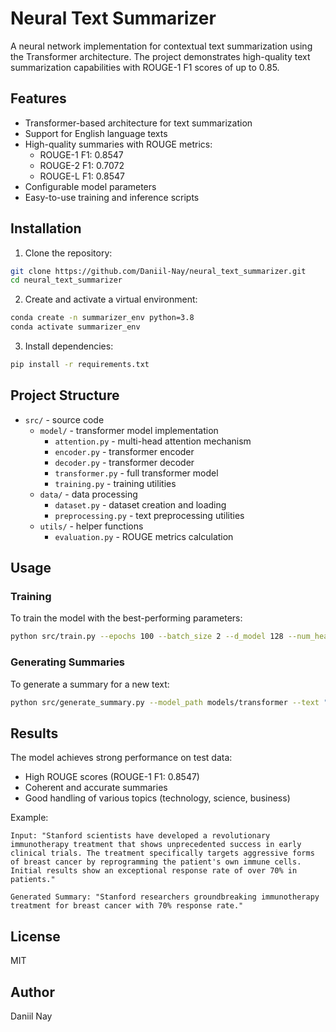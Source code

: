 # Neural Text Summarizer

A neural network implementation for contextual text summarization using the Transformer architecture. The project demonstrates high-quality text summarization capabilities with ROUGE-1 F1 scores of up to 0.85.

## Features
- Transformer-based architecture for text summarization
- Support for English language texts
- High-quality summaries with ROUGE metrics:
  - ROUGE-1 F1: 0.8547
  - ROUGE-2 F1: 0.7072
  - ROUGE-L F1: 0.8547
- Configurable model parameters
- Easy-to-use training and inference scripts

## Installation

1. Clone the repository:
```bash
git clone https://github.com/Daniil-Nay/neural_text_summarizer.git
cd neural_text_summarizer
```

2. Create and activate a virtual environment:
```bash
conda create -n summarizer_env python=3.8
conda activate summarizer_env
```

3. Install dependencies:
```bash
pip install -r requirements.txt
```

## Project Structure
- `src/` - source code
  - `model/` - transformer model implementation
    - `attention.py` - multi-head attention mechanism
    - `encoder.py` - transformer encoder
    - `decoder.py` - transformer decoder
    - `transformer.py` - full transformer model
    - `training.py` - training utilities
  - `data/` - data processing
    - `dataset.py` - dataset creation and loading
    - `preprocessing.py` - text preprocessing utilities
  - `utils/` - helper functions
    - `evaluation.py` - ROUGE metrics calculation

## Usage

### Training
To train the model with the best-performing parameters:
```bash
python src/train.py --epochs 100 --batch_size 2 --d_model 128 --num_heads 4 --dropout_rate 0.3 --max_length_input 500 --max_length_target 100
```

### Generating Summaries
To generate a summary for a new text:
```bash
python src/generate_summary.py --model_path models/transformer --text "Your text here"
```

## Results
The model achieves strong performance on test data:
- High ROUGE scores (ROUGE-1 F1: 0.8547)
- Coherent and accurate summaries
- Good handling of various topics (technology, science, business)

Example:
```
Input: "Stanford scientists have developed a revolutionary immunotherapy treatment that shows unprecedented success in early clinical trials. The treatment specifically targets aggressive forms of breast cancer by reprogramming the patient's own immune cells. Initial results show an exceptional response rate of over 70% in patients."

Generated Summary: "Stanford researchers groundbreaking immunotherapy treatment for breast cancer with 70% response rate."
```

## License
MIT

## Author
Daniil Nay 